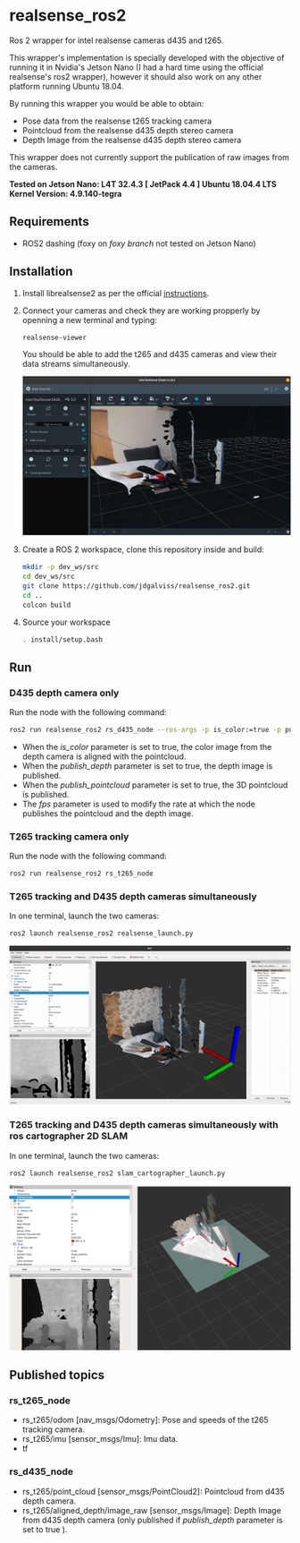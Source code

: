 [//]: # (Image References)

[image1]: imgs/rs-viewer.png "rs-viewer"
[image2]: imgs/rviz.gif "rviz"
[image3]: imgs/cartographer.png "cartographer"



# realsense_ros2
Ros 2 wrapper for intel realsense cameras d435 and t265.

This wrapper's implementation is specially developed with the objective of running it in Nvidia's Jetson Nano (I had a hard time using the official realsense's ros2 wrapper), however it should also work on any other platform running Ubuntu 18.04.

By running this wrapper you would be able to obtain:

* Pose data from the realsense t265 tracking camera
* Pointcloud from the realsense d435 depth stereo camera
* Depth Image from the realsense d435 depth stereo camera

This wrapper does not currently support the publication of raw images from the cameras.

**Tested on Jetson Nano:
L4T 32.4.3 [ JetPack 4.4 ]
   Ubuntu 18.04.4 LTS
   Kernel Version: 4.9.140-tegra**

## Requirements
* ROS2 dashing (foxy on *foxy branch* not tested on Jetson Nano)

## Installation
1. Install librealsense2 as per the official [instructions](https://github.com/IntelRealSense/librealsense/blob/master/doc/distribution_linux.md).
2. Connect your cameras and check they are working propperly by openning a new terminal and typing:

    ```bash
    realsense-viewer
    ```
    You should be able to add the t265 and d435 cameras and view their data streams simultaneously.

    ![rs-viewer][image1]

3. Create a ROS 2 workspace, clone this repository inside and build: 
    ```bash
    mkdir -p dev_ws/src
    cd dev_ws/src
    git clone https://github.com/jdgalviss/realsense_ros2.git
    cd ..
    colcon build
    ```
4. Source your workspace
    ```bash
    . install/setup.bash
    ```

## Run
### D435 depth camera only
Run the node with the following command:

```bash
ros2 run realsense_ros2 rs_d435_node --ros-args -p is_color:=true -p publish_depth:=true -p fps:=30
```

* When the *is_color* parameter is set to true, the color image from the depth camera is aligned with the pointcloud.
* When the *publish_depth* parameter is set to true, the depth image is published.
* When the *publish_pointcloud* parameter is set to true, the 3D pointcloud is published.
* The *fps* parameter is used to modify the rate at which the node publishes the pointcloud and the depth image.


### T265 tracking camera only
Run the node with the following command:

```bash
ros2 run realsense_ros2 rs_t265_node
```
### T265 tracking and D435 depth cameras simultaneously
In one terminal, launch the two cameras:
```bash
ros2 launch realsense_ros2 realsense_launch.py
```
![rviz][image2]

### T265 tracking and D435 depth cameras simultaneously with ros cartographer 2D SLAM
In one terminal, launch the two cameras:
```bash
ros2 launch realsense_ros2 slam_cartographer_launch.py
```
![cartographer][image3]

## Published topics

### rs_t265_node
* rs_t265/odom [nav_msgs/Odometry]: Pose and speeds of the t265 tracking camera.
* rs_t265/imu [sensor_msgs/Imu]: Imu data.
* tf


### rs_d435_node

* rs_t265/point_cloud [sensor_msgs/PointCloud2]: Pointcloud from d435 depth camera.
* rs_t265/aligned_depth/image_raw [sensor_msgs/Image]: Depth Image from d435 depth camera (only published if *publish_depth* parameter is set to true ).

